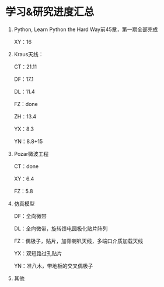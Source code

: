 # 学习&研究进度汇总

1. Python, Learn Python the Hard Way前45章，第一期全部完成

   XY：16

2. Kraus天线：

   CT：21.11

   DF：17.1

   DL：11.4

   FZ：done
   
   ZH：13.4
   
   YX：8.3
   
   YN：8.8+15
   
3. Pozar微波工程

   CT：done

   XY：6.4

   FZ：5.8

4. 仿真模型

   DF：全向微带

   DL：全向微带，旋转馈电圆极化贴片阵列

   FZ：偶极子，贴片，加脊喇叭天线，多端口介质加载天线

   YX：双短路过孔贴片

   YN：准八木，带地板的交叉偶极子

5. 其他

